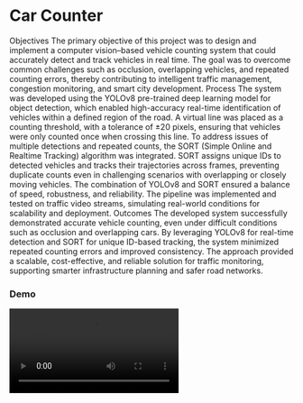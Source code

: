 # Car Counter

Objectives
The primary objective of this project was to design and implement a computer vision–based vehicle counting system that could accurately detect and track vehicles in real time. The goal was to overcome common challenges such as occlusion, overlapping vehicles, and repeated counting errors, thereby contributing to intelligent traffic management, congestion monitoring, and smart city development.
Process
The system was developed using the YOLOv8 pre-trained deep learning model for object detection, which enabled high-accuracy real-time identification of vehicles within a defined region of the road. A virtual line was placed as a counting threshold, with a tolerance of ±20 pixels, ensuring that vehicles were only counted once when crossing this line.
To address issues of multiple detections and repeated counts, the SORT (Simple Online and Realtime Tracking) algorithm was integrated. SORT assigns unique IDs to detected vehicles and tracks their trajectories across frames, preventing duplicate counts even in challenging scenarios with overlapping or closely moving vehicles.
The combination of YOLOv8 and SORT ensured a balance of speed, robustness, and reliability. The pipeline was implemented and tested on traffic video streams, simulating real-world conditions for scalability and deployment.
Outcomes
The developed system successfully demonstrated accurate vehicle counting, even under difficult conditions such as occlusion and overlapping cars. By leveraging YOLOv8 for real-time detection and SORT for unique ID-based tracking, the system minimized repeated counting errors and improved consistency. The approach provided a scalable, cost-effective, and reliable solution for traffic monitoring, supporting smarter infrastructure planning and safer road networks.


### Demo
![Alt Text](Counter_REC.mp4)
